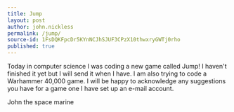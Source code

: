 ```yaml
---
title: Jump
layout: post
author: john.nickless
permalink: /jump/
source-id: 1FsDQKFpcDr5KYnNCJhSJUF3CPzX10thwxryGWTj0rho
published: true
---
```

Today in computer science I was coding a new game called Jump! I haven't finished it yet but I will send it when I have. I am also trying to code a Warhammer 40,000 game. I will be happy to acknowledge any suggestions you have for a game one I have set up an e-mail account.

John the space marine

